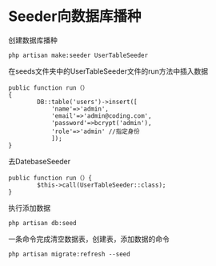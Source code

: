 # Seeder向数据库播种

创建数据库播种

```
php artisan make:seeder UserTableSeeder
```

在seeds文件夹中的UserTableSeeder文件的run方法中插入数据

```
public function run（）
{
		DB::table('users')->insert([
			'name'=>'admin',
			'email'=>'admin@coding.com',
			'password'=>bcrypt('admin'),
			'role'=>'admin' //指定身份
            ]);
}
```

去DatebaseSeeder

```
public function run（）{
 		$this->call(UserTableSeeder::class);
}
```

执行添加数据

````
php artisan db:seed
````

一条命令完成清空数据表，创建表，添加数据的命令

```
php artisan migrate:refresh --seed
```



